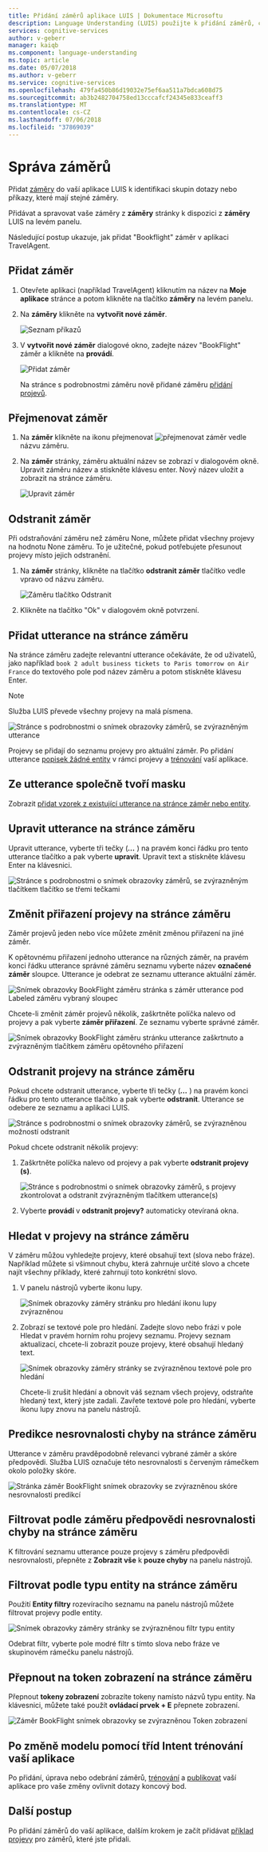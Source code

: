 ```yaml
---
title: Přidání záměrů aplikace LUIS | Dokumentace Microsoftu
description: Language Understanding (LUIS) použijte k přidání záměrů, což umožní aplikace porozumět uživatelských požadavků a reagovat na ně správně.
services: cognitive-services
author: v-geberr
manager: kaiqb
ms.component: language-understanding
ms.topic: article
ms.date: 05/07/2018
ms.author: v-geberr
ms.service: cognitive-services
ms.openlocfilehash: 479fa450b86d19032e75ef6aa511a7bdca608d75
ms.sourcegitcommit: ab3b2482704758ed13cccafcf24345e833ceaff3
ms.translationtype: MT
ms.contentlocale: cs-CZ
ms.lasthandoff: 07/06/2018
ms.locfileid: "37869039"
---
```

# <a name="manage-intents"></a>Správa záměrů 
Přidat [záměry](luis-concept-intent.md) do vaší aplikace LUIS k identifikaci skupin dotazy nebo příkazy, které mají stejné záměry. 

Přidávat a spravovat vaše záměry z **záměry** stránky k dispozici z **záměry** LUIS na levém panelu. 

Následující postup ukazuje, jak přidat "Bookflight" záměr v aplikaci TravelAgent.

## <a name="add-intent"></a>Přidat záměr

1. Otevřete aplikaci (například TravelAgent) kliknutím na název na **Moje aplikace** stránce a potom klikněte na tlačítko **záměry** na levém panelu. 
2. Na **záměry** klikněte na **vytvořit nové záměr**.

    ![Seznam příkazů](./media/luis-how-to-add-intents/IntentsList.png)
3. V **vytvořit nové záměr** dialogové okno, zadejte název "BookFlight" záměr a klikněte na **provádí**.

    ![Přidat záměr](./media/luis-how-to-add-intents/Addintent-dialogbox.png)

    Na stránce s podrobnostmi záměru nově přidané záměru [přidání projevů](#add-an-utterance-on-intent-page).

## <a name="rename-intent"></a>Přejmenovat záměr

1. Na **záměr** klikněte na ikonu přejmenovat ![přejmenovat záměr](./media/luis-how-to-add-intents/Rename-Intent-btn.png) vedle názvu záměru. 

2. Na **záměr** stránky, záměru aktuální název se zobrazí v dialogovém okně. Upravit záměru název a stiskněte klávesu enter. Nový název uložit a zobrazit na stránce záměru.

    ![Upravit záměr](./media/luis-how-to-add-intents/EditIntent-dialogbox.png)

## <a name="delete-intent"></a>Odstranit záměr
Při odstraňování záměru než záměru None, můžete přidat všechny projevy na hodnotu None záměru. To je užitečné, pokud potřebujete přesunout projevy místo jejich odstranění.   

1. Na **záměr** stránky, klikněte na tlačítko **odstranit záměr** tlačítko vedle vpravo od názvu záměru. 

    ![Záměru tlačítko Odstranit](./media/luis-how-to-add-intents/DeleteIntent.png)

2. Klikněte na tlačítko "Ok" v dialogovém okně potvrzení.

<!--
    TBD: waiting for confirmation about which delete dialog is going to be in //BUILD

    ![Delete Intent Dialog](./media/luis-how-to-add-intents/DeleteIntent-Confirmation.png)
-->


## <a name="add-an-utterance-on-intent-page"></a>Přidat utterance na stránce záměru

Na stránce záměru zadejte relevantní utterance očekáváte, že od uživatelů, jako například `book 2 adult business tickets to Paris tomorrow on Air France` do textového pole pod název záměru a potom stiskněte klávesu Enter. 
 
>[!NOTE]
>Služba LUIS převede všechny projevy na malá písmena.

![Stránce s podrobnostmi o snímek obrazovky záměrů, se zvýrazněným utterance](./media/luis-how-to-add-intents/add-new-utterance-to-intent.png) 

Projevy se přidají do seznamu projevy pro aktuální záměr. Po přidání utterance [popisek žádné entity](luis-how-to-add-example-utterances.md) v rámci projevy a [trénování](luis-how-to-train.md) vaší aplikace. 

## <a name="create-a-pattern-from-an-utterance"></a>Ze utterance společně tvoří masku
Zobrazit [přidat vzorek z existující utterance na stránce záměr nebo entity](luis-how-to-model-intent-pattern.md#add-pattern-from-existing-utterance-on-intent-or-entity-page).

## <a name="edit-an-utterance-on-intent-page"></a>Upravit utterance na stránce záměru

Upravit utterance, vyberte tři tečky (***...*** ) na pravém konci řádku pro tento utterance tlačítko a pak vyberte **upravit**. Upravit text a stiskněte klávesu Enter na klávesnici.

![Stránce s podrobnostmi o snímek obrazovky záměrů, se zvýrazněným tlačítkem tlačítko se třemi tečkami](./media/luis-how-to-add-intents/edit-utterance.png) 

## <a name="reassign-utterances-on-intent-page"></a>Změnit přiřazení projevy na stránce záměru
Záměr projevů jeden nebo více můžete změnit změnou přiřazení na jiné záměr. 

K opětovnému přiřazení jednoho utterance na různých záměr, na pravém konci řádku utterance správné záměru seznamu vyberte název **označené záměr** sloupce. Utterance je odebrat ze seznamu utterance aktuální záměr. 

![Snímek obrazovky BookFlight záměru stránka s záměr utterance pod Labeled záměru vybraný sloupec](./media/luis-how-to-add-intents/reassign-1-utterance.png)

Chcete-li změnit záměr projevů několik, zaškrtněte políčka nalevo od projevy a pak vyberte **záměr přiřazení**. Ze seznamu vyberte správné záměr.

![Snímek obrazovky BookFlight záměru stránku utterance zaškrtnuto a zvýrazněným tlačítkem záměru opětovného přiřazení](./media/luis-how-to-add-intents/delete-several-utterances.png) 

## <a name="delete-utterances-on-intent-page"></a>Odstranit projevy na stránce záměru

Pokud chcete odstranit utterance, vyberte tři tečky (***...*** ) na pravém konci řádku pro tento utterance tlačítko a pak vyberte **odstranit**. Utterance se odebere ze seznamu a aplikaci LUIS.

![Stránce s podrobnostmi o snímek obrazovky záměrů, se zvýrazněnou možností odstranit](./media/luis-how-to-add-intents/delete-utterance-ddl.png)

Pokud chcete odstranit několik projevy:

1. Zaškrtněte políčka nalevo od projevy a pak vyberte **odstranit projevy (s)**. 

    ![Stránce s podrobnostmi o snímek obrazovky záměrů, s projevy zkontrolovat a odstranit zvýrazněným tlačítkem utterance(s)](./media/luis-how-to-add-intents/delete-several-utterances.png)

2. Vyberte **provádí** v **odstranit projevy?** automaticky otevíraná okna.

## <a name="search-in-utterances-on-intent-page"></a>Hledat v projevy na stránce záměru
V záměru můžou vyhledejte projevy, které obsahují text (slova nebo fráze). Například můžete si všimnout chybu, která zahrnuje určité slovo a chcete najít všechny příklady, které zahrnují toto konkrétní slovo. 

1. V panelu nástrojů vyberte ikonu lupy.

    ![Snímek obrazovky záměry stránku pro hledání ikonu lupy zvýrazněnou](./media/luis-how-to-add-intents/magnifying-glass.png)

2. Zobrazí se textové pole pro hledání. Zadejte slovo nebo frázi v pole Hledat v pravém horním rohu projevy seznamu. Projevy seznam aktualizací, chcete-li zobrazit pouze projevy, které obsahují hledaný text. 

    ![Snímek obrazovky záměry stránky se zvýrazněnou textové pole pro hledání](./media/luis-how-to-add-intents/search-textbox.png)

    Chcete-li zrušit hledání a obnovit váš seznam všech projevy, odstraňte hledaný text, který jste zadali. Zavřete textové pole pro hledání, vyberte ikonu lupy znovu na panelu nástrojů.

## <a name="prediction-discrepancy-errors-on-intent-page"></a>Predikce nesrovnalosti chyby na stránce záměru
Utterance v záměru pravděpodobně relevanci vybrané záměr a skóre předpovědi. Služba LUIS označuje této nesrovnalosti s červeným rámečkem okolo položky skóre. 

![Stránka záměr BookFlight snímek obrazovky se zvýrazněnou skóre nesrovnalosti predikcí](./media/luis-how-to-add-intents/score-discrepancy.png) 

## <a name="filter-by-intent-prediction-discrepancy-errors-on-intent-page"></a>Filtrovat podle záměru předpovědi nesrovnalosti chyby na stránce záměru
K filtrování seznamu utterance pouze projevy s záměru předpovědi nesrovnalosti, přepněte z **Zobrazit vše** k **pouze chyby** na panelu nástrojů. 

## <a name="filter-by-entity-type-on-intent-page"></a>Filtrovat podle typu entity na stránce záměru
Použití **Entity filtry** rozevíracího seznamu na panelu nástrojů můžete filtrovat projevy podle entity. 

![Snímek obrazovky záměry stránky se zvýrazněnou filtr typu entity](./media/luis-how-to-add-intents/filter-by-entities.png) 

Odebrat filtr, vyberte pole modré filtr s tímto slova nebo fráze ve skupinovém rámečku panelu nástrojů.  
<!-- TBD: waiting for ux fix - bug in ux of prebuit entity number -- when filtering by it, it doesn't show the list -->

## <a name="switch-to-token-view-on-intent-page"></a>Přepnout na token zobrazení na stránce záměru
Přepnout **tokeny zobrazení** zobrazíte tokeny namísto názvů typu entity. Na klávesnici, můžete také použít **ovládací prvek + E** přepnete zobrazení. 

![Záměr BookFlight snímek obrazovky se zvýrazněnou Token zobrazení](./media/luis-how-to-add-intents/toggle-tokens-view.png)

## <a name="train-your-app-after-changing-model-with-intents"></a>Po změně modelu pomocí tříd Intent trénování vaší aplikace
Po přidání, úprava nebo odebrání záměrů, [trénování](luis-how-to-train.md) a [publikovat](luis-how-to-publish-app.md) vaší aplikace pro vaše změny ovlivnit dotazy koncový bod. 

## <a name="next-steps"></a>Další postup

Po přidání záměrů do vaší aplikace, dalším krokem je začít přidávat [příklad projevy](luis-how-to-add-example-utterances.md) pro záměrů, které jste přidali. 
